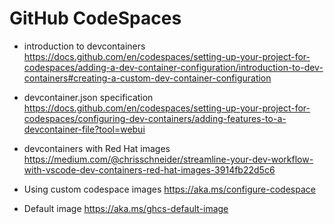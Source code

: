 
# GitHub CodeSpaces 

- introduction to devcontainers
  https://docs.github.com/en/codespaces/setting-up-your-project-for-codespaces/adding-a-dev-container-configuration/introduction-to-dev-containers#creating-a-custom-dev-container-configuration
  
- devcontainer.json specification
  https://docs.github.com/en/codespaces/setting-up-your-project-for-codespaces/configuring-dev-containers/adding-features-to-a-devcontainer-file?tool=webui

- devcontainers with Red Hat images
  https://medium.com/@chrisschneider/streamline-your-dev-workflow-with-vscode-dev-containers-red-hat-images-3914fb22d5c6

- Using custom codespace images
  https://aka.ms/configure-codespace

- Default image
  https://aka.ms/ghcs-default-image

  